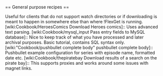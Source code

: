 == General purpose recipes ==

 [wiki:Cookbook/MakeRssForDownload Generate download RSS for other clients]::
 Useful for clients that do not support watch directories or if downloading is meant to happen in somewhere else than where !FlexGet is running.
 [wiki:Cookbook/HeroesComics Download Heroes comics]::
 Uses advanced text parsing.
 [wiki:Cookbook/mysql_input Pass entry fields to MySQL database]::
 Nice to keep track of what you have processed and later archival purposes. Basic tutorial, contains SQL syntax only.
 [wiki:"Cookbook/pushbullet complete body" pushbullet complete body]::
 Pushbullet example configuration for series with episode name, formatted date etc.
 [wiki:Cookbook/thepiratebay Download results of a search on the pirate bay]::
This supports proxies and works around some issues with magnet links.